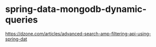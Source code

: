 # spring-data-mongodb-dynamic-queries


https://dzone.com/articles/advanced-search-amp-filtering-api-using-spring-dat
